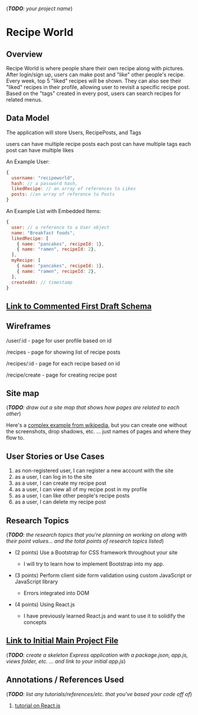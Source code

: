 
(___TODO__: your project name_)

# Recipe World

## Overview

Recipe World is where people share their own recipe along with pictures. After login/sign up, users can make post and "like" other people's recipe. Every week, top 5 "liked" recipes will be shown. They can also see their "liked" recipes in their profile, allowing user to revisit a specific recipe post. Based on the "tags" created in every post, users can search recipes for related menus.   

## Data Model

The application will store Users, RecipePosts, and Tags

users can have multiple recipe posts
each post can have multiple tags
each post can have multiple likes


An Example User:

```javascript
{
  username: "recipeworld",
  hash: // a password hash,
  likedRecipe: // an array of references to Likes
  posts: //an array of reference to Posts
}
```

An Example List with Embedded Items:

```javascript
{
  user: // a reference to a User object
  name: "Breakfast foods",
  likedRecipe: [
    { name: "pancakes", recipeId: 1},
    { name: "ramen", recipeId: 2},
  ],
  myRecipe: [
    { name: "pancakes", recipeId: 1},
    { name: "ramen", recipeId: 2},
  ],
  createdAt: // timestamp
}
```


## [Link to Commented First Draft Schema](db.js)

## Wireframes

/user/:id - page for user profile based on id

/recipes - page for showing list of recipe posts

/recipes/:id - page for each recipe based on id

/recipe/create - page for creating recipe post


## Site map

(___TODO__: draw out a site map that shows how pages are related to each other_)

Here's a [complex example from wikipedia](https://upload.wikimedia.org/wikipedia/commons/2/20/Sitemap_google.jpg), but you can create one without the screenshots, drop shadows, etc. ... just names of pages and where they flow to.

## User Stories or Use Cases

1. as non-registered user, I can register a new account with the site
2. as a user, I can log in to the site
3. as a user, I can create my recipe post
4. as a user, I can view all of my recipe post in my profile
5. as a user, I can like other people's recipe posts
6. as a user, I can delete my recipe post

## Research Topics

(___TODO__: the research topics that you're planning on working on along with their point values... and the total points of research topics listed_)

* (2 points) Use a Bootstrap for CSS framework throughout your site

  * I will try to learn how to implement Bootstrap into my app.

* (3 points)  Perform client side form validation using custom JavaScript or JavaScript library

  * Errors integrated into DOM

* (4 points) Using React.js

  * I have previously learned React.js and want to use it to solidify the concepts


## [Link to Initial Main Project File](app.js)

(___TODO__: create a skeleton Express application with a package.json, app.js, views folder, etc. ... and link to your initial app.js_)

## Annotations / References Used

(___TODO__: list any tutorials/references/etc. that you've based your code off of_)

1. [tutorial on React.js](https://reactjs.org/docs/getting-started.html)
